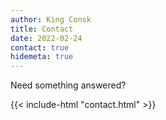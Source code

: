 ```yaml
---
author: King Consk
title: Contact
date: 2022-02-24
contact: true
hidemeta: true
---
```


Need something answered?

{{< include-html "contact.html" >}}
